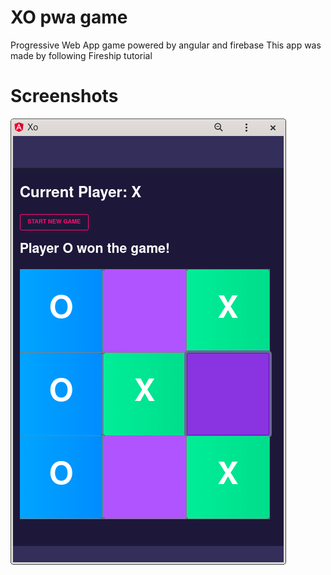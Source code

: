 # XO pwa game
Progressive Web App game powered by angular and firebase
This app was made by following Fireship tutorial

# Screenshots
![app screenshot](screenshots/pwa.png)
